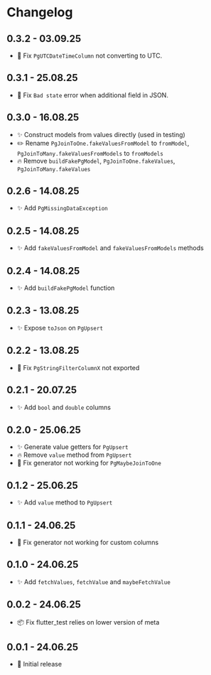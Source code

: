 # Changelog

## 0.3.2 - 03.09.25
- 🐛 Fix `PgUTCDateTimeColumn` not converting to UTC.

## 0.3.1 - 25.08.25
- 🐛 Fix `Bad state` error when additional field in JSON.

## 0.3.0 - 16.08.25
- ✨ Construct models from values directly (used in testing)
- ✏️ Rename `PgJoinToOne.fakeValuesFromModel` to `fromModel`, `PgJoinToMany.fakeValuesFromModels` to `fromModels`
- 🔥 Remove `buildFakePgModel`, `PgJoinToOne.fakeValues`, `PgJoinToMany.fakeValues`

## 0.2.6 - 14.08.25
- ✨ Add `PgMissingDataException`

## 0.2.5 - 14.08.25
- ✨ Add `fakeValuesFromModel` and `fakeValuesFromModels` methods

## 0.2.4 - 14.08.25
- ✨ Add `buildFakePgModel` function

## 0.2.3 - 13.08.25
- ✨ Expose `toJson` on `PgUpsert`

## 0.2.2 - 13.08.25
- 🐛 Fix `PgStringFilterColumnX` not exported

## 0.2.1 - 20.07.25
- ✨ Add `bool` and `double` columns

## 0.2.0 - 25.06.25
- ✨ Generate value getters for `PgUpsert`
- 🔥 Remove `value` method from `PgUpsert`
- 🐛 Fix generator not working for `PgMaybeJoinToOne`

## 0.1.2 - 25.06.25
- ✨ Add `value` method to `PgUpsert`

## 0.1.1 - 24.06.25
- 🐛 Fix generator not working for custom columns

## 0.1.0 - 24.06.25
- ✨ Add `fetchValues`, `fetchValue` and `maybeFetchValue`

## 0.0.2 - 24.06.25
- 📦 Fix flutter_test relies on lower version of meta

## 0.0.1 - 24.06.25
- 🎉 Initial release
